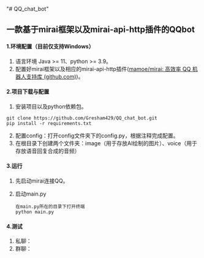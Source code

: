 "# QQ_chat_bot" 

## 一款基于mirai框架以及mirai-api-http插件的QQbot

#### 1.环境配置（目前仅支持Windows）

1. 语言环境 Java >= 11、python >= 3.9。
2. 配置好mirai框架以及相应的mirai-api-http插件([mamoe/mirai: 高效率 QQ 机器人支持库 (github.com)](https://github.com/mamoe/mirai))。

#### 2.项目下载与配置

1. 安装项目以及python依赖包。

```shell
git clone https://github.com/Gresham429/QQ_chat_bot.git
pip install -r requirements.txt
```

2. 配置config：打开config文件夹下的config.py，根据注释完成配置。
3. 在根目录下创建两个文件夹：image（用于存放AI绘制的图片）、voice（用于存放语音回复合成的音频）

#### 3.运行

1. 先启动mirai连接QQ。

2. 启动main.py

   ```shell
   在main.py所在的目录下打开终端
   python main.py
   ```

#### 4.测试

1. 私聊：
2. 群聊：
